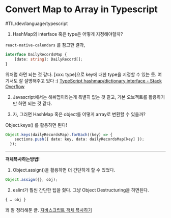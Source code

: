 # Convert Map to Array in Typescript 
#TIL/dev/language/typescript

1. HashMap의 interface 혹은 type은 어떻게 지정해야할까? 

`react-native-calendars` 를 참고한 결과,

```typescript
interface DailyRecordsMap {
	[date: string]: DailyRecord[];
}
```

위처럼 하면 되는 것 같다. [xxx: type]으로 key에 대한 type을 지정할 수 있는 듯. 
여기서도 잘 설명해주고 있다 :) 
[TypeScript hashmap/dictionary interface - Stack Overflow](https://stackoverflow.com/a/42211573/12330603)


2. Javascript에서는 해쉬맵이라는게 특별히 없는 것 같고, 기본 오브젝트를 활용하기만 하면 되는 것 같다. 

3. 자, 그러면 HashMap 혹은 object를 어떻게 array로 변환할 수 있을까?  

Object.keys() 를 활용하면 된다! 

```typescript
Object.keys(dailyRecordsMap).forEach((key) => {
    sections.push({ date: key, data: dailyRecordsMap[key] });
  });

```


- - - -

**객체복사하는방법!**

1. Object.assign()을 활용하면 더 간단하게 할 수 있었다. 
```typescript
Object.assign({}, obj);
```


2. eslint가 훨씬 간단한 팁을 줬다. 그냥 Object Destructuring을 하면된다. 
```typescript
{ … obj }
```

꽤 잘 정리해둔 글.
[자바스크립트 객체 복사하기](https://velog.io/@ddalpange/%EC%9E%90%EB%B0%94%EC%8A%A4%ED%81%AC%EB%A6%BD%ED%8A%B8-%EA%B0%9D%EC%B2%B4-%EB%B3%B5%EC%82%AC%ED%95%98%EA%B8%B0)